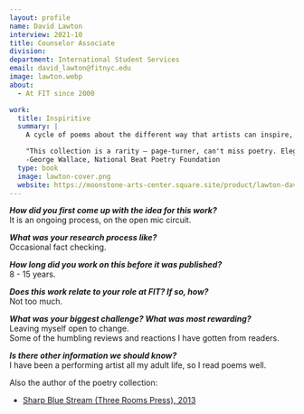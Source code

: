 ```yaml
---
layout: profile
name: David Lawton
interview: 2021-10
title: Counselor Associate
division:
department: International Student Services
email: david_lawton@fitnyc.edu
image: lawton.webp
about:
  - At FIT since 2000

work:
  title: Inspiritive
  summary: |
    A cycle of poems about the different way that artists can inspire, both with their art itself and the way they live their lives.

    "This collection is a rarity – page-turner, can't miss poetry. Elegies, homages, and one hell of an education in the author’s — and our own — rootedness in the accomplishments and frustrations of actors, musicians, poets and artists whose brushes with fame were as real and as raw as own anonymous struggles in life. Inside this book lies bad faith and gospel truth, sourmash whiskey, bennies and fate’s capricious betrayals -- the twists and turns and all the rest that flesh is heir to. The most famous in the crowd get a deserved reprise, and we are glad of that. But it is for those that took a slap in the face — those for whom shit happened in life that took them out of the limelight — that David Lawton reserves his greatest tribute, and deserves the greatest praise. Through his delightful word-magic, he gives the unsung and the unfairly ignored another chance to step up into the bright lights and take their bows."  
    -George Wallace, National Beat Poetry Foundation
  type: book
  image: lawton-cover.png
  website: https://moonstone-arts-center.square.site/product/lawton-david-inspirative/309?cs=true&cst=custom
---
```

***How did you first come up with the idea for this work?***  
It is an ongoing process, on the open mic circuit.

***What was your research process like?***  
Occasional fact checking.

***How long did you work on this before it was published?***  
8 - 15 years.

***Does this work relate to your role at FIT? If so, how?***  
Not too much.

***What was your biggest challenge? What was most rewarding?***  
Leaving myself open to change.  
Some of the humbling reviews and reactions I have gotten from readers.

***Is there other information we should know?***  
I have been a performing artist all my adult life, so I read poems well.

Also the author of the poetry collection:
- [Sharp Blue Stream (Three Rooms Press), 2013](http://threeroomspress.com/authors/poetry/david-lawton/)

